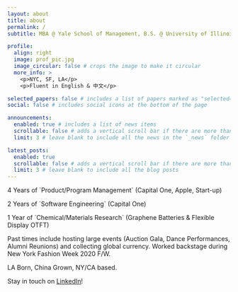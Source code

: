 ```yaml
---
layout: about
title: about
permalink: /
subtitle: MBA @ Yale School of Management, B.S. @ University of Illinois at Urbana Champaign.

profile:
  align: right
  image: prof_pic.jpg
  image_circular: false # crops the image to make it circular
  more_info: >
    <p>NYC, SF, LA</p>
    <p>Fluent in English & 中文</p>

selected_papers: false # includes a list of papers marked as "selected={true}"
social: false # includes social icons at the bottom of the page

announcements:
  enabled: true # includes a list of news items
  scrollable: false # adds a vertical scroll bar if there are more than 3 news items
  limit: 3 # leave blank to include all the news in the `_news` folder

latest_posts:
  enabled: true
  scrollable: false # adds a vertical scroll bar if there are more than 3 new posts items
  limit: 3 # leave blank to include all the blog posts
---
```


<p>4 Years of `Product/Program Management` (Capital One, Apple, Start-up) </p>
<p>2 Years of `Software Engineering` (Capital One)</p>
<p>1 Year of `Chemical/Materials Research` (Graphene Batteries & Flexible Display OTFT)</p>

Past times include hosting large events (Auction Gala, Dance Performances, Alumni Reunions) and collecting global currency. Worked backstage during New York Fashion Week 2020 F/W.

LA Born, China Grown, NY/CA based.

Stay in touch on [LinkedIn](https://www.linkedin.com/in/anniegjiang/)!

